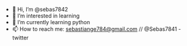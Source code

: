 - 👋 Hi, I’m @sebas7842
- 👀 I’m interested in learning
- 🌱 I’m currently learning python
- 📫 How to reach me: sebastiange784@gmail.com // @Sebas7841 - twitter

<!---
sebas7842/sebas7842 is a ✨ special ✨ repository because its `README.md` (this file) appears on your GitHub profile.
You can click the Preview link to take a look at your changes.
--->
